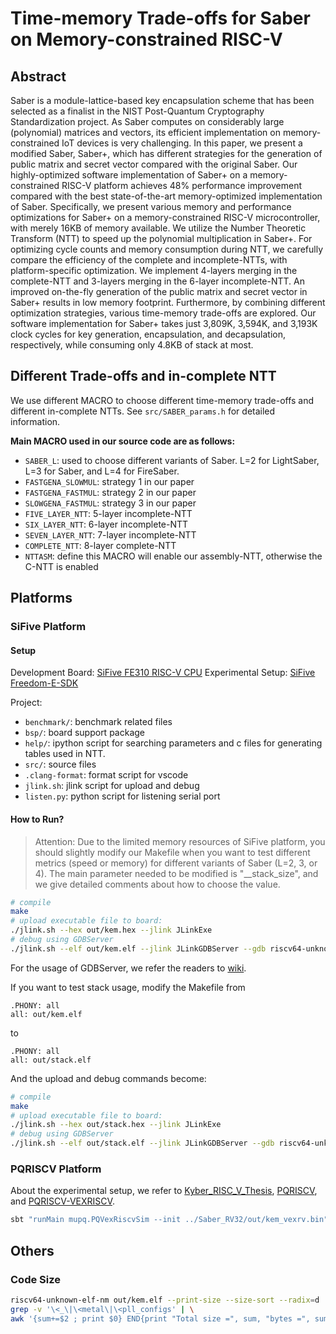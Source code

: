 # Time-memory Trade-offs for Saber on Memory-constrained RISC-V

## Abstract
Saber is a module-lattice-based key encapsulation scheme that has been selected as a finalist in the NIST Post-Quantum Cryptography Standardization project. As Saber computes on considerably large (polynomial) matrices and vectors, its efficient implementation on memory-constrained IoT devices is very challenging. In this paper, we present a modified Saber, Saber+, which has different strategies for the generation of public matrix and secret vector compared with the original Saber. Our highly-optimized software implementation of Saber+ on a memory-constrained RISC-V platform achieves 48\% performance improvement compared with the best state-of-the-art memory-optimized implementation of Saber.
Specifically, we present various memory and performance optimizations for Saber+ on a memory-constrained RISC-V microcontroller, with merely 16KB of memory available. We utilize the Number Theoretic Transform (NTT) to speed up the polynomial multiplication in Saber+. For optimizing cycle counts and memory consumption during NTT, we carefully compare the efficiency of the complete and incomplete-NTTs, with platform-specific optimization. We implement 4-layers merging in the complete-NTT and 3-layers merging in the 6-layer incomplete-NTT. An improved on-the-fly generation of the public matrix and secret vector in Saber+ results in low memory footprint. Furthermore, by combining different optimization strategies, various time-memory trade-offs are explored. Our software implementation for Saber+ takes just 3,809K, 3,594K, and 3,193K clock cycles for key generation, encapsulation, and decapsulation, respectively, while consuming only 4.8KB of stack at most.
  
## Different Trade-offs and in-complete NTT 

We use different MACRO to choose different time-memory trade-offs and different in-complete NTTs. See `src/SABER_params.h` for detailed information.

**Main MACRO used in our source code are as follows:**

* `SABER_L`: used to choose different variants of Saber. L=2 for LightSaber, L=3 for Saber, and L=4 for FireSaber.
* `FASTGENA_SLOWMUL`: strategy 1 in our paper
* `FASTGENA_FASTMUL`: strategy 2 in our paper
* `SLOWGENA_FASTMUL`: strategy 3 in our paper
* `FIVE_LAYER_NTT`: 5-layer incomplete-NTT
* `SIX_LAYER_NTT`: 6-layer incomplete-NTT
* `SEVEN_LAYER_NTT`: 7-layer incomplete-NTT
* `COMPLETE_NTT`: 8-layer complete-NTT
* `NTTASM`: define this MACRO will enable our assembly-NTT, otherwise the C-NTT is enabled

## Platforms
### SiFive Platform

#### Setup

Development Board: [SiFive FE310 RISC-V CPU](https://www.sifive.com/boards/hifive1-rev-b)
Experimental Setup: [SiFive Freedom-E-SDK](https://github.com/sifive/freedom-e-sdk)

Project:

* `benchmark/`: benchmark related files
* `bsp/`: board support package
* `help/`: ipython script for searching parameters and c files for generating tables used in NTT.
* `src/`: source files
* `.clang-format`: format script for vscode
* `jlink.sh`: jlink script for upload and debug
* `listen.py`: python script for listening serial port

#### How to Run?

> Attention: Due to the limited memory resources of SiFive platform, you should slightly modify our Makefile when you want to test different metrics (speed or memory) for different variants of Saber (L=2, 3, or 4). The main parameter needed to be modified is "__stack_size", and we give detailed comments about how to choose the value.

```bash
# compile
make
# upload executable file to board:
./jlink.sh --hex out/kem.hex --jlink JLinkExe
# debug using GDBServer
./jlink.sh --elf out/kem.elf --jlink JLinkGDBServer --gdb riscv64-unknown-elf-gdb
```

For the usage of GDBServer, we refer the readers to [wiki](https://wiki.segger.com/J-Link_GDB_Server).

If you want to test stack usage, modify the Makefile from
```
.PHONY: all
all: out/kem.elf
```
to 

```
.PHONY: all
all: out/stack.elf
```
And the upload and debug commands become:
```bash
# compile
make
# upload executable file to board:
./jlink.sh --hex out/stack.hex --jlink JLinkExe
# debug using GDBServer
./jlink.sh --elf out/stack.elf --jlink JLinkGDBServer --gdb riscv64-unknown-elf-gdb
```

### PQRISCV Platform

About the experimental setup, we refer to [Kyber_RISC_V_Thesis](https://github.com/denigreco/Kyber_RISC_V_Thesis), [PQRISCV](https://github.com/mupq/pqriscv), and [PQRISCV-VEXRISCV](https://github.com/mupq/pqriscv-vexriscv).

```bash
sbt "runMain mupq.PQVexRiscvSim --init ../Saber_RV32/out/kem_vexrv.bin"
```
## Others

### Code Size

```bash
riscv64-unknown-elf-nm out/kem.elf --print-size --size-sort --radix=d | \
grep -v '\<_\|\<metal\|\<pll_configs' | \
awk '{sum+=$2 ; print $0} END{print "Total size =", sum, "bytes =", sum/1024, "kB"}'
```